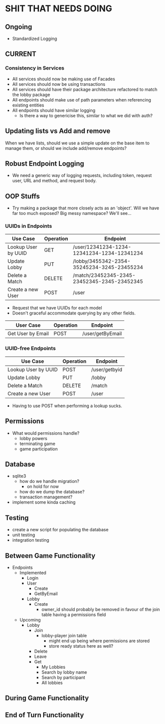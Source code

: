 # SHIT THAT NEEDS DOING

## Ongoing

- Standardized Logging

## CURRENT

### Consistency in Services

- All services should now be making use of Facades
- All services should now be using transactions
- All services should have their package architecture refactored to match the lobby package
- All endpoints should make use of path parameters when referencing existing entities
- All endpoints should have similar logging
  - Is there a way to genericise this, similar to what we did with auth?

## Updating lists vs Add and remove

When we have lists, should we use a simple update on the base item to manage them, or should we include add/remove endpoints?

## Robust Endpoint Logging

- We need a generic way of logging requests, including token, request user, URL and method, and request body.

## OOP Stuffs

- Try making a package that more closely acts as an 'object'.  Will we have far too much exposed?  Big messy namespace?  We'll see...

### UUIDs in Endpoints

| Use Case | Operation | Endpoint |
| --- | --- | --- |
| Lookup User by UUID | GET | /user/12341234-1234-12341234-1234-12341234 |
| Update Lobby | PUT | /lobby/3455342-2354-35245234-3245-23455234 |
| Delete a Match | DELETE | /match/23452345-2345-23452345-2345-23452345 |
| Create a new User | POST | /user |

- Request that we have UUIDs for each model
- Doesn't graceful accommodate querying by any other fields.

| User Case | Operation | Endpoint |
| --- | --- | --- |
| Get User by Email | POST | /user/getByEmail |

### UUID-free Endpoints

| Use Case | Operation | Endpoint |
| --- | --- | --- |
| Lookup User by UUID | POST | /user/getbyid |
| Update Lobby | PUT | /lobby|
| Delete a Match | DELETE | /match |
| Create a new User | POST | /user |

- Having to use POST when performing a lookup sucks.

## Permissions

- What would permissions handle?
  - lobby powers
  - terminating game
  - game participation

## Database

- sqlite3
  - how do we handle migration?
    - on hold for now
  - how do we dump the database?
  - transaction management?
- implement some kinda caching

## Testing

- create a new script for populating the database
- unit testing
- integration testing

## Between Game Functionality

- Endpoints
  - Implemented
    - Login
    - User
      - Create
      - GetByEmail
    - Lobby
      - Create
        - owner_id should probably be removed in favour of the join table having a permissions field
  - Upcoming
    - Lobby
      - Join
        - lobby-player join table
          - might end up being where permissions are stored
          - store ready status here as well?
      - Delete
      - Leave
      - Get
        - My Lobbies
        - Search by lobby name
        - Search by participant
        - All lobbies

## During Game Functionality

## End of Turn Functionality
